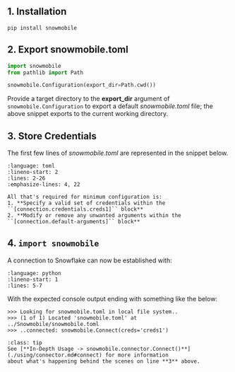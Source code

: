 ## 1. Installation
`pip install snowmobile`

## 2. Export **snowmobile.toml**
```python
import snowmobile
from pathlib import Path

snowmobile.Configuration(export_dir=Path.cwd())
```
Provide a target directory to the **export_dir** argument of `snowmobile.Configuration`
to export a default *snowmobile.toml* file; the above snippet exports to the current
working directory.

## 3. Store Credentials
The first few lines of *snowmobile.toml* are represented in the snippet below.
```{literalinclude} ../snowmobile/core/pkg_data/snowmobile_TEMPLATE.toml
:language: toml
:lineno-start: 2
:lines: 2-26
:emphasize-lines: 4, 22 
```

```{admonition} Note
All that's required for minimum configuration is:
1. **Specify a valid set of credentials within the ``[connection.credentials.creds1]`` block**
2. **Modify or remove any unwanted arguments within the ``[connection.default-arguments]`` block**
```

## 4. ``import snowmobile``
A connection to Snowflake can now be established with:
```{literalinclude} ./examples/setup/quick_intro_connector.py
:language: python
:lineno-start: 1
:lines: 5-7
```

With the expected console output ending with something like the below:
```shell
>>> Looking for snowmobile.toml in local file system..
>>> (1 of 1) Located 'snowmobile.toml' at ../Snowmobile/snowmobile.toml
>>> ..connected: snowmobile.Connect(creds='creds1')
```

```{admonition} Related 
:class: tip
See [**In-Depth Usage -> snowmobile.connector.Connect()**](./using/connector.md#connect) for more information
about what's happening behind the scenes on line **3** above.
```
